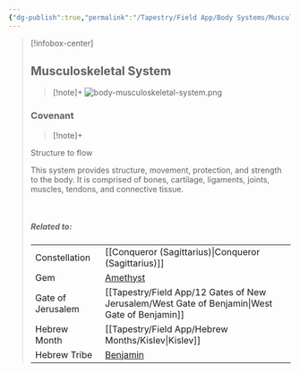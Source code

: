 ```yaml
---
{"dg-publish":true,"permalink":"/Tapestry/Field App/Body Systems/Musculoskeletal System/","title":"Musculoskeletal System","tags":["covenants/body/systems"],"dgHomeLink":true,"dgEnableSearch":true}
---
```


> [!infobox-center] 
> ## Musculoskeletal System
> > [!note]+
> ![body-musculoskeletal-system.png](/img/user/File%20Vault/Field%20App/body-systems/body-musculoskeletal-system.png)
>  ### Covenant
>> [!note]+ 
>  <p class="note first">Structure to flow</p>
><p class="note second"> This system provides structure, movement, protection, and strength to the body. It is comprised of bones, cartilage, ligaments, joints, muscles, tendons, and connective tissue.</p>
> <br>
> 
> ##### Related to:
> <p class="note first" p style="margin-bottom: 16px;">
><p class="note third">
>
> |             |        |
> | --- | --- |
> | Constellation | [[Conqueror (Sagittarius)\|Conqueror (Sagittarius)]]                              |
> | Gem    | <a href="amethyst" data-href="amethyst" class="internal-link">Amethyst</a> |
> | Gate of Jerusalem  | [[Tapestry/Field App/12 Gates of New Jerusalem/West Gate of Benjamin\|West Gate of Benjamin]]                                         |
> |   Hebrew Month   | [[Tapestry/Field App/Hebrew Months/Kislev\|Kislev]]                                  |
> | Hebrew Tribe | <a href="Tribe of Benjamin" data-href="Tribe of Benjamin" class="internal-link">Benjamin</a>